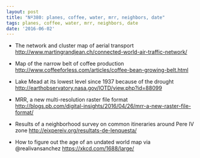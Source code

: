 ```yaml
---
layout: post
title: "Nº380: planes, coffee, water, mrr, neighbors, date"
tags: planes, coffee, water, mrr, neighbors, date
date: '2016-06-02'
---
```


* The network and cluster map of aerial transport
  http://www.martingrandjean.ch/connected-world-air-traffic-network/

* Map of the narrow belt of coffee production
  http://www.coffeeforless.com/articles/coffee-bean-growing-belt.html

* Lake Mead at its lowest level since 1937 because of the drought
  http://earthobservatory.nasa.gov/IOTD/view.php?id=88099

* MRR, a new multi-resolution raster file format
  http://blogs.pb.com/digital-insights/2016/04/26/mrr-a-new-raster-file-format/

* Results of a neighborhood survey on common itineraries around Pere IV zone
  http://eixpereiv.org/resultats-de-lenquesta/

* How to figure out the age of an undated world map via @realivansanchez
  https://xkcd.com/1688/large/
